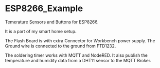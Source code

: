 # ESP8266_Example
Temerature Sensors and Buttons for ESP8266.

It is a part of my smart home setup.

The Flash Board is with extra Connector for Workbench power supply.
The Ground wire is connected to the ground from FTD1232.

The soldering timer works with MQTT and NodeRED. It also publish the temperature and humidity data from a DHT11 sensor to the MQTT Broker.
